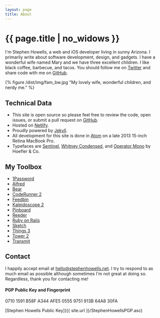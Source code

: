 ```yaml
---
layout: page
title: About
---
```

<h1 class="page-title">{{ page.title | no_widows }}</h1>

I'm Stephen Howells, a web and iOS developer living in sunny Arizona. I primarily write about software development, design, and gadgets. I have a wonderful wife named Mary and we have three excellent children. I like black coffee, barbecue, and tacos. You should follow me on [Twitter](https://twitter.com/stephenhowells) and share code with me on [GitHub](https://github.com/stephenhowells).

{% figure /dist/img/fam_bw.jpg "My lovely wife, wonderful children, and nerdy me." %}

## Technical Data

- This site is open source so please feel free to review the code, open issues, or submit a pull request on [GitHub](https://github.com/stephenhowells/stephenhowells.net).
- Hosted on [Netlify](https://www.netlify.com).
- Proudly powered by [Jekyll](http://jekyllrb.com).
- All development for this site is done in [Atom](https://atom.io) on a late 2013 15-inch Retina MacBook Pro.
- Typefaces are [Sentinel](https://www.typography.com/fonts/sentinel/overview/), [Whitney Condensed](https://www.typography.com/fonts/whitney-condensed/overview/), and [Operator Mono](https://www.typography.com/fonts/operator/overview/) by Hoefler & Co.

## My Toolbox

- [1Password](https://agilebits.com/onepassword)
- [Alfred](http://www.alfredapp.com)
- [Bear](http://www.bear-writer.com)
- [CodeRunner 2](https://coderunnerapp.com)
- [Feedbin](https://feedbin.com)
- [Kaleidoscope 2](http://www.kaleidoscopeapp.com)
- [Pinboard](http://pinboard.in)
- [Reeder](http://reederapp.com/)
- [Ruby on Rails](http://rubyonrails.org/)
- [Sketch](https://www.sketchapp.com/)
- [Things 3](https://culturedcode.com/things/)
- [Tower 2](http://www.git-tower.com)
- [Transmit](http://panic.com/transmit)

## Contact

I happily accept email at [hello@stephenhowells.net](mailto:hello@stephenhowells.net). I try to respond to as much email as possible although sometimes I'm not great at doing so. Regardless, thank you for contacting me!

#### PGP Public Key and Fingerprint

<span class="mono">0710 1591 B58F A344 AFE5  0555 9751 913B 64A8 30FA</span>

[Stephen Howells Public Key]({{ site.url }}/StephenHowellsPGP.asc)
